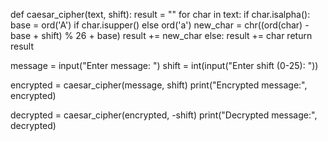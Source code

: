 def caesar_cipher(text, shift):
    result = ""
    for char in text:
        if char.isalpha():
            base = ord('A') if char.isupper() else ord('a')
            new_char = chr((ord(char) - base + shift) % 26 + base)
            result += new_char
        else:
            result += char
    return result


message = input("Enter message: ")
shift = int(input("Enter shift (0-25): "))

encrypted = caesar_cipher(message, shift)
print("Encrypted message:", encrypted)


decrypted = caesar_cipher(encrypted, -shift)
print("Decrypted message:", decrypted)
